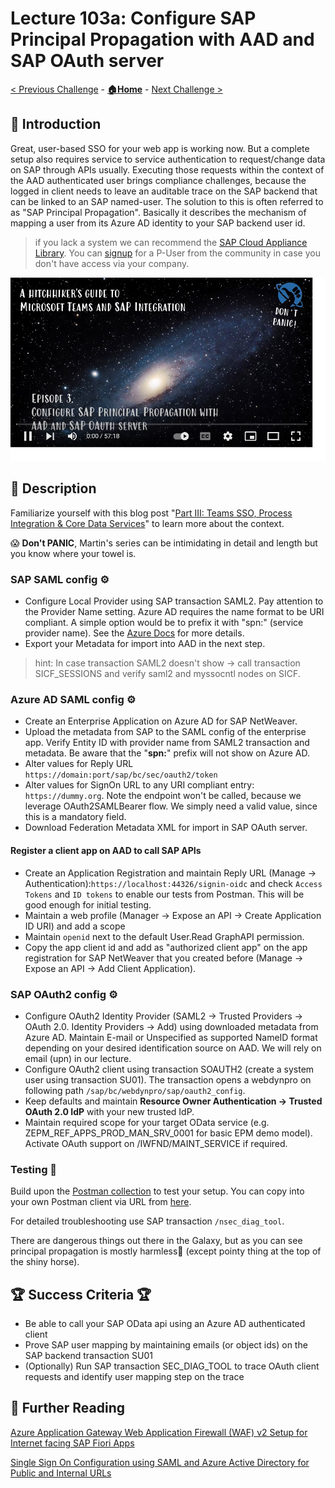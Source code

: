 # Lecture 103a: Configure SAP Principal Propagation with AAD and SAP OAuth server

[< Previous Challenge](./102-embed-app.md) - **[🏠Home](../README.md)** - [Next Challenge >](./103b-sap-principal-propagation-apim.md)

## 🔭 Introduction

Great, user-based SSO for your web app is working now. But a complete setup also requires service to service authentication to request/change data on SAP through APIs usually. Executing those requests within the context of the AAD authenticated user brings compliance challenges, because the logged in client needs to leave an auditable trace on the SAP backend that can be linked to an SAP named-user. The solution to this is often referred to as "SAP Principal Propagation". Basically it describes the mechanism of mapping a user from its Azure AD identity to your SAP backend user id.

> if you lack a system we can recommend the [SAP Cloud Appliance Library](https://cal.sap.com/). You can [signup](https://blogs.sap.com/2020/01/17/creating-a-p-user-in-sap-cloud-platform-to-practise-sap-hana./) for a P-User from the community in case you don't have access via your company.

[![third session link to YouTube](img/103.png)](https://www.youtube.com/watch?v=JGvJJnMSEHM&list=PLvqyDwoCkBXZ85LoFrNWv9Mj88TiDAc4g&index=4)

## 📖 Description

Familiarize yourself with this blog post "[Part III: Teams SSO, Process Integration & Core Data Services](https://blogs.sap.com/2021/02/24/principal-propagation-in-a-multi-cloud-solution-between-microsoft-azure-and-sap-cloud-platform-scp-part-iii-teams-sso-process-integration-core-data-services/)" to learn more about the context.

😱 **Don't PANIC**, Martin's series can be intimidating in detail and length but you know where your towel is.

### SAP SAML config ⚙

- Configure Local Provider using SAP transaction SAML2. Pay attention to the Provider Name setting. Azure AD requires the name format to be URI compliant. A simple option would be to prefix it with "spn:" (service provider name). See the [Azure Docs](https://docs.microsoft.com/azure/active-directory/develop/single-sign-on-saml-protocol#audience) for more details.
- Export your Metadata for import into AAD in the next step.

> hint: In case transaction SAML2 doesn't show -> call transaction SICF_SESSIONS and verify saml2 and myssocntl nodes on SICF.

### Azure AD SAML config ⚙

- Create an Enterprise Application on Azure AD for SAP NetWeaver.
- Upload the metadata from SAP to the SAML config of the enterprise app. Verify Entity ID with provider name from SAML2 transaction and metadata. Be aware that the "**spn:**" prefix will not show on Azure AD.
- Alter values for Reply URL `https://domain:port/sap/bc/sec/oauth2/token`
- Alter values for SignOn URL to any URI compliant entry: `https://dummy.org`. Note the endpoint won't be called, because we leverage OAuth2SAMLBearer flow. We simply need a valid value, since this is a mandatory field.
- Download Federation Metadata XML for import in SAP OAuth server.

#### Register a client app on AAD to call SAP APIs

- Create an Application Registration and maintain Reply URL (Manage -> Authentication):`https://localhost:44326/signin-oidc` and check `Access Tokens` and `ID tokens` to enable our tests from Postman. This will be good enough for initial testing.
- Maintain a web profile (Manager -> Expose an API -> Create Application ID URI) and add a scope
- Maintain `openid` next to the default User.Read GraphAPI permission.
- Copy the app client id and add as "authorized client app" on the app registration for SAP NetWeaver that you created before (Manage -> Expose an API -> Add Client Application).

### SAP OAuth2 config ⚙

- Configure OAuth2 Identity Provider (SAML2 -> Trusted Providers -> OAuth 2.0. Identity Providers -> Add) using downloaded metadata from Azure AD. Maintain E-mail or Unspecified as supported NameID format depending on your desired identification source on AAD. We will rely on email (upn) in our lecture.
- Configure OAuth2 client using transaction SOAUTH2 (create a system user using transaction SU01). The transaction opens a webdynpro on following path `/sap/bc/webdynpro/sap/oauth2_config`.
- Keep defaults and maintain **Resource Owner Authentication -> Trusted OAuth 2.0 IdP** with your new trusted IdP.
- Maintain required scope for your target OData service (e.g. ZEPM_REF_APPS_PROD_MAN_SRV_0001 for basic EPM demo model). Activate OAuth support on /IWFND/MAINT_SERVICE if required.

### Testing 🧪

Build upon the [Postman collection](../Templates/Hitchhiker-103a.postman_collection.json) to test your setup. You can copy into your own Postman client via URL from [here](https://raw.githubusercontent.com/MartinPankraz/SAP-MSTeams-Hero/main/Templates/Hitchhiker-103a.postman_collection.json).

For detailed troubleshooting use SAP transaction `/nsec_diag_tool`.

There are dangerous things out there in the Galaxy, but as you can see principal propagation is mostly harmless🦄 (except pointy thing at the top of the shiny horse).

## 🏆 Success Criteria 🏆

- Be able to call your SAP OData api using an Azure AD authenticated client
- Prove SAP user mapping by maintaining emails (or object ids) on the SAP backend transaction SU01
- (Optionally) Run SAP transaction SEC_DIAG_TOOL to trace OAuth client requests and identify user mapping step on the trace

## 📖 Further Reading

[Azure Application Gateway Web Application Firewall (WAF) v2 Setup for Internet facing SAP Fiori Apps](https://blogs.sap.com/2020/12/03/sap-on-azure-application-gateway-web-application-firewall-waf-v2-setup-for-internet-facing-sap-fiori-apps/)

[Single Sign On Configuration using SAML and Azure Active Directory for Public and Internal URLs](https://blogs.sap.com/2020/12/10/sap-on-azure-single-sign-on-configuration-using-saml-and-azure-active-directory-for-public-and-internal-urls/)
